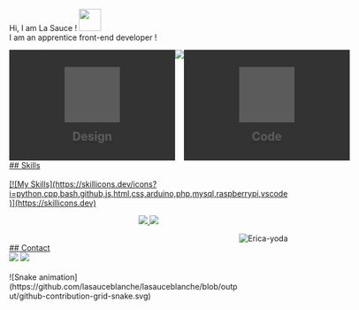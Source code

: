   Hi, I am La Sauce ! <img src="https://media.giphy.com/media/hvRJCLFzcasrR4ia7z/giphy.gif" width="40" height="40">
    <br>
    I am an apprentice front-end developer !
    </br>

  <div>
        <a href="https://github.com/lasauceblanche">
            <div align="center" style="display: flex;" >
                <div style="position: relative; cursor: pointer;">
                    <div
                        style="width: 300px; height: 200px; transition: 0.5s; position: relative; background: #333; display: flex; justify-content: center; align-items: center; z-index: 1; ">
                        <div style="opacity: 0.2; transition: 0.5s;">
                            <img src="https://github.com/Jhonierpc/WebDevelopment/blob/master/CSS%20Card%20Hover%20Effects/img/design_128.png?raw=true"
                                style="max-width: 100px;">
                            <h3 style="margin: 10px 0 0; padding: 0; color: #fff; text-align: center; font-size: 1.5em;">
                                Design
                            </h3>
                        </div>
                    </div>
                </div>
                <img align="center" height="170"
                    src="https://github-readme-stats.vercel.app/api/top-langs/?username=lasauceblanche&layout=compact&langs_count=16&theme=dracula" />
                            <div style="position: relative; cursor: pointer;">
                    <div
                        style="width: 300px; height: 200px; transition: 0.5s; position: relative; background: #333; display: flex; justify-content: center; align-items: center; z-index: 1; a">
                        <div style="opacity: 0.2; transition: 0.5s;">
                            <img src="https://github.com/Jhonierpc/WebDevelopment/blob/master/CSS%20Card%20Hover%20Effects/img/code_128.png?raw=true"
                                style="max-width: 100px;">
                            <h3 style="margin: 10px 0 0; padding: 0; color: #fff; text-align: center; font-size: 1.5em;">
                                Code
                            </h3>
                        </div>
                    </div>
    </div>
            </div>
    </div>
    ## Skills
    <div style="display: inline_block"><br>
        [![My
        Skills](https://skillicons.dev/icons?i=python,cpp,bash,github,js,html,css,arduino,php,mysql,raspberrypi,vscode)](https://skillicons.dev)
        <p align="center">
            <img width="49.5%"
                src="https://github-readme-stats.vercel.app/api?username=lasauceblanche&show_icons=true&theme=dracula&hide_border=true" />
            <img width="49.5%"
                src="https://github-readme-streak-stats.herokuapp.com/?user=lasauceblanche&theme=dracula&hide_border=true" />
        </p>
        <img align="right" height="180em" alt="Erica-yoda"
            src="https://media1.giphy.com/media/Wo0Yw7qwzgQak/giphy.gif?cid=ecf05e47iupbwp969x4oo8dof7trloaz8maagc7xoqd6u73r&ep=v1_gifs_search&rid=giphy.gif&ct=g">
    </div>
    </br>
    ## Contact
    <div>
        <a href="https://www.instagram.com/_sweety_riv_/" target="_blank"><img
                src="https://img.shields.io/badge/-Instagram-%23E4405F?style=for-the-badge&logo=instagram&logoColor=white"
                target="_blank"></a>
        <a href="mailto: tom.rivillon@gmail.com"><img
                src="https://img.shields.io/badge/-Gmail-%23333?style=for-the-badge&logo=gmail&logoColor=white"
                target="_blank"></a>
        </br>
        </br>
        ![Snake animation](https://github.com/lasauceblanche/lasauceblanche/blob/output/github-contribution-grid-snake.svg)
    </div>
